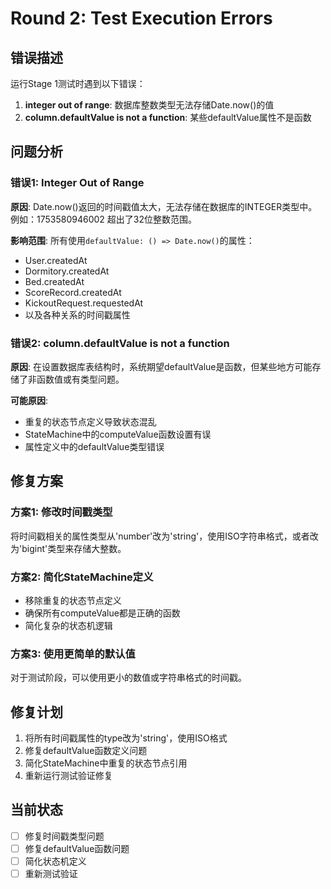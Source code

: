 # Round 2: Test Execution Errors

## 错误描述
运行Stage 1测试时遇到以下错误：

1. **integer out of range**: 数据库整数类型无法存储Date.now()的值
2. **column.defaultValue is not a function**: 某些defaultValue属性不是函数

## 问题分析

### 错误1: Integer Out of Range
**原因**: Date.now()返回的时间戳值太大，无法存储在数据库的INTEGER类型中。例如：1753580946002 超出了32位整数范围。

**影响范围**: 所有使用`defaultValue: () => Date.now()`的属性：
- User.createdAt
- Dormitory.createdAt  
- Bed.createdAt
- ScoreRecord.createdAt
- KickoutRequest.requestedAt
- 以及各种关系的时间戳属性

### 错误2: column.defaultValue is not a function
**原因**: 在设置数据库表结构时，系统期望defaultValue是函数，但某些地方可能存储了非函数值或有类型问题。

**可能原因**:
- 重复的状态节点定义导致状态混乱
- StateMachine中的computeValue函数设置有误
- 属性定义中的defaultValue类型错误

## 修复方案

### 方案1: 修改时间戳类型
将时间戳相关的属性类型从'number'改为'string'，使用ISO字符串格式，或者改为'bigint'类型来存储大整数。

### 方案2: 简化StateMachine定义
- 移除重复的状态节点定义
- 确保所有computeValue都是正确的函数
- 简化复杂的状态机逻辑

### 方案3: 使用更简单的默认值
对于测试阶段，可以使用更小的数值或字符串格式的时间戳。

## 修复计划

1. 将所有时间戳属性的type改为'string'，使用ISO格式
2. 修复defaultValue函数定义问题
3. 简化StateMachine中重复的状态节点引用
4. 重新运行测试验证修复

## 当前状态
- [ ] 修复时间戳类型问题
- [ ] 修复defaultValue函数问题
- [ ] 简化状态机定义
- [ ] 重新测试验证